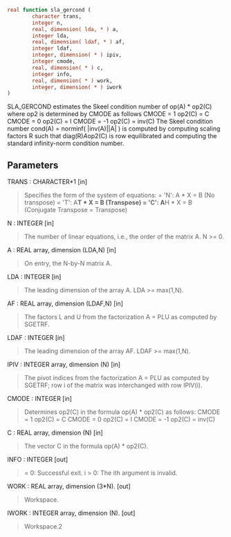 ```fortran
real function sla_gercond (
		character trans,
		integer n,
		real, dimension( lda, * ) a,
		integer lda,
		real, dimension( ldaf, * ) af,
		integer ldaf,
		integer, dimension( * ) ipiv,
		integer cmode,
		real, dimension( * ) c,
		integer info,
		real, dimension( * ) work,
		integer, dimension( * ) iwork
)
```

SLA_GERCOND estimates the Skeel condition number of op(A) * op2(C)
where op2 is determined by CMODE as follows
CMODE =  1    op2(C) = C
CMODE =  0    op2(C) = I
CMODE = -1    op2(C) = inv(C)
The Skeel condition number cond(A) = norminf( |inv(A)||A| )
is computed by computing scaling factors R such that
diag(R)*A*op2(C) is row equilibrated and computing the standard
infinity-norm condition number.

## Parameters
TRANS : CHARACTER*1 [in]
> Specifies the form of the system of equations:
> = 'N':  A * X = B     (No transpose)
> = 'T':  A**T * X = B  (Transpose)
> = 'C':  A**H * X = B  (Conjugate Transpose = Transpose)

N : INTEGER [in]
> The number of linear equations, i.e., the order of the
> matrix A.  N >= 0.

A : REAL array, dimension (LDA,N) [in]
> On entry, the N-by-N matrix A.

LDA : INTEGER [in]
> The leading dimension of the array A.  LDA >= max(1,N).

AF : REAL array, dimension (LDAF,N) [in]
> The factors L and U from the factorization
> A = P*L*U as computed by SGETRF.

LDAF : INTEGER [in]
> The leading dimension of the array AF.  LDAF >= max(1,N).

IPIV : INTEGER array, dimension (N) [in]
> The pivot indices from the factorization A = P*L*U
> as computed by SGETRF; row i of the matrix was interchanged
> with row IPIV(i).

CMODE : INTEGER [in]
> Determines op2(C) in the formula op(A) * op2(C) as follows:
> CMODE =  1    op2(C) = C
> CMODE =  0    op2(C) = I
> CMODE = -1    op2(C) = inv(C)

C : REAL array, dimension (N) [in]
> The vector C in the formula op(A) * op2(C).

INFO : INTEGER [out]
> = 0:  Successful exit.
> i > 0:  The ith argument is invalid.

WORK : REAL array, dimension (3*N). [out]
> Workspace.

IWORK : INTEGER array, dimension (N). [out]
> Workspace.2
